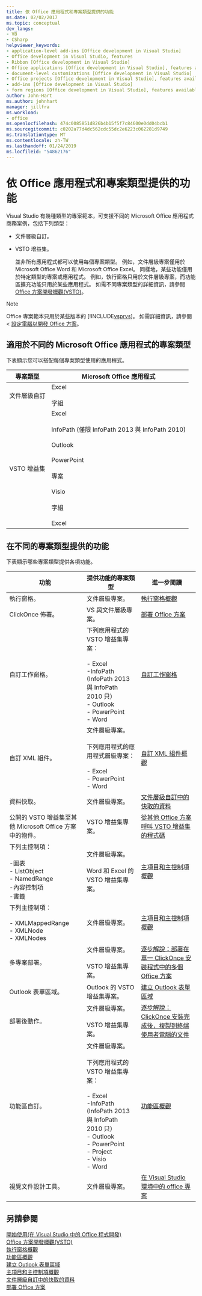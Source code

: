 ```yaml
---
title: 依 Office 應用程式和專案類型提供的功能
ms.date: 02/02/2017
ms.topic: conceptual
dev_langs:
- VB
- CSharp
helpviewer_keywords:
- application-level add-ins [Office development in Visual Studio]
- Office development in Visual Studio, features
- Ribbon [Office development in Visual Studio]
- Office applications [Office development in Visual Studio], features available
- document-level customizations [Office development in Visual Studio]
- Office projects [Office development in Visual Studio], features available
- add-ins [Office development in Visual Studio]
- form regions [Office development in Visual Studio], features available
author: John-Hart
ms.author: johnhart
manager: jillfra
ms.workload:
- office
ms.openlocfilehash: 474c0085851d826b4b15f5f7c84600e0dd04bcb1
ms.sourcegitcommit: c0202a77d4dc562cdc55dc2e6223c062281d9749
ms.translationtype: MT
ms.contentlocale: zh-TW
ms.lasthandoff: 01/24/2019
ms.locfileid: "54862176"
---
```

# <a name="features-available-by-office-application-and-project-type"></a>依 Office 應用程式和專案類型提供的功能
  Visual Studio 有幾種類型的專案範本，可支援不同的 Microsoft Office 應用程式商務案例，包括下列類型：  
  
- 文件層級自訂。  
  
- VSTO 增益集。  
  
  並非所有應用程式都可以使用每個專案類型。 例如，文件層級專案僅用於 Microsoft Office Word 和 Microsoft Office Excel。 同樣地，某些功能僅用於特定類型的專案或應用程式。 例如，執行窗格只用於文件層級專案，而功能區擴充功能只用於某些應用程式。 如需不同專案類型的詳細資訊，請參閱[Office 方案開發概觀&#40;VSTO&#41;](../vsto/office-solutions-development-overview-vsto.md)。  
  
> [!NOTE]  
>  Office 專案範本只用於某些版本的 [!INCLUDE[vsprvs](../sharepoint/includes/vsprvs-md.md)]。 如需詳細資訊，請參閱 <<c0> [ 設定電腦以開發 Office 方案](../vsto/configuring-a-computer-to-develop-office-solutions.md)。  
  
## <a name="project-types-available-for-different-microsoft-office-applications"></a>適用於不同的 Microsoft Office 應用程式的專案類型  
 下表顯示您可以搭配每個專案類型使用的應用程式。  
  
|專案類型|Microsoft Office 應用程式|  
|-------------------|----------------------------------|  
|文件層級自訂|Excel<br /><br /> 字組|  
|VSTO 增益集|Excel<br /><br /> InfoPath (僅限 InfoPath 2013 與 InfoPath 2010)<br /><br /> Outlook<br /><br /> PowerPoint<br /><br /> 專案<br /><br /> Visio<br /><br /> 字組<br /><br /> Excel|  
  
## <a name="features-available-in-different-project-types"></a>在不同的專案類型提供的功能  
 下表顯示哪些專案類型提供各項功能。  
  
|功能|提供功能的專案類型|進一步閱讀|  
|-------------|--------------------------------------------|---------------------|  
|執行窗格。|文件層級專案。|[執行窗格概觀](../vsto/actions-pane-overview.md)|  
|ClickOnce 佈署。|VS 與文件層級專案。|[部署 Office 方案](../vsto/deploying-an-office-solution.md)|  
|自訂工作窗格。|下列應用程式的 VSTO 增益集專案：<br /><br /> -   Excel<br />-InfoPath (InfoPath 2013 與 InfoPath 2010 只）<br />-   Outlook<br />-   PowerPoint<br />-   Word|[自訂工作窗格](../vsto/custom-task-panes.md)|  
|自訂 XML 組件。|文件層級專案。<br /><br /> 下列應用程式的應用程式層級專案：<br /><br /> -   Excel<br />-   PowerPoint<br />-   Word|[自訂 XML 組件概觀](../vsto/custom-xml-parts-overview.md)|  
|資料快取。|文件層級專案。|[文件層級自訂中的快取的資料](../vsto/cached-data-in-document-level-customizations.md)|  
|公開的 VSTO 增益集至其他 Microsoft Office 方案中的物件。|VSTO 增益集專案。|[從其他 Office 方案呼叫 VSTO 增益集的程式碼](../vsto/calling-code-in-vsto-add-ins-from-other-office-solutions.md)|  
|下列主控制項：<br /><br /> -圖表<br />-   ListObject<br />-   NamedRange<br />-內容控制項<br />-書籤|文件層級專案。<br /><br /> Word 和 Excel 的 VSTO 增益集專案。|[主項目和主控制項概觀](../vsto/host-items-and-host-controls-overview.md)|  
|下列主控制項：<br /><br /> -   XMLMappedRange<br />-   XMLNode<br />-   XMLNodes|文件層級專案。|[主項目和主控制項概觀](../vsto/host-items-and-host-controls-overview.md)|  
|多專案部署。|文件層級專案。<br /><br /> VSTO 增益集專案。|[逐步解說：部署在單一 ClickOnce 安裝程式中的多個 Office 方案](https://msdn.microsoft.com/051223c0-4082-4799-b78b-a4763a9def55)|  
|Outlook 表單區域。|Outlook 的 VSTO 增益集專案。|[建立 Outlook 表單區域](../vsto/creating-outlook-form-regions.md)|  
|部署後動作。|文件層級專案。<br /><br /> VSTO 增益集專案。|[逐步解說：ClickOnce 安裝完成後，複製到終端使用者電腦的文件](https://msdn.microsoft.com/100090f7-bc63-4152-b3e1-19b48bc27466)|  
|功能區自訂。|文件層級專案。<br /><br /> 下列應用程式的 VSTO 增益集專案：<br /><br /> -   Excel<br />-InfoPath (InfoPath 2013 與 InfoPath 2010 只）<br />-   Outlook<br />-   PowerPoint<br />-   Project<br />-   Visio<br />-   Word|[功能區概觀](../vsto/ribbon-overview.md)|  
|視覺文件設計工具。|文件層級專案。|[在 Visual Studio 環境中的 office 專案](../vsto/office-projects-in-the-visual-studio-environment.md)|  
  
## <a name="see-also"></a>另請參閱  
 [開始使用&#40;在 Visual Studio 中的 Office 程式開發&#41;](../vsto/getting-started-office-development-in-visual-studio.md)   
 [Office 方案開發概觀&#40;VSTO&#41;](../vsto/office-solutions-development-overview-vsto.md)   
 [執行窗格概觀](../vsto/actions-pane-overview.md)   
 [功能區概觀](../vsto/ribbon-overview.md)   
 [建立 Outlook 表單區域](../vsto/creating-outlook-form-regions.md)   
 [主項目和主控制項概觀](../vsto/host-items-and-host-controls-overview.md)   
 [文件層級自訂中的快取的資料](../vsto/cached-data-in-document-level-customizations.md)   
 [部署 Office 方案](../vsto/deploying-an-office-solution.md)  
